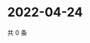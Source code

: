 # 2022-04-24

共 0 条

<!-- BEGIN WEIBO -->
<!-- 最后更新时间 Sun Apr 24 2022 08:58:06 GMT+0800 (China Standard Time) -->

<!-- END WEIBO -->
